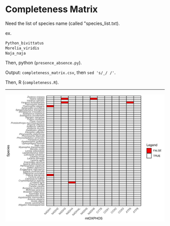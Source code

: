 # Completeness Matrix

Need the list of species name (called "species_list.txt). 

ex. 
  
    Python_bivittatus
    Morelia_viridis
    Naja_naja

Then, python (`presence_absence.py`).

Output: `completeness_matrix.csv`, then `sed 's/_/ /'`.

Then, R (`completeness.R`).

---

![completeness_matrix](completeness.svg)


